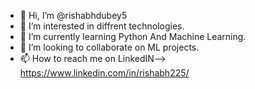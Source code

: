 - 👋 Hi, I’m @rishabhdubey5
- 👀 I’m interested in diffrent technologies.
- 🌱 I’m currently learning Python And Machine Learning.
- 💞️ I’m looking to collaborate on ML projects.
- 📫 How to reach me on LinkedIN--> https://www.linkedin.com/in/rishabh225/

<!---
rishabhdubey5/rishabhdubey5 is a ✨ special ✨ repository because its `README.md` (this file) appears on your GitHub profile.
You can click the Preview link to take a look at your changes.
--->
